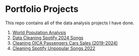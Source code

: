 # Portfolio Projects
This repo contains all of the data analysis projects I have done. 

1. [World Population Analysis](world%20population%20analysis)
2. [Data Cleaning Spotify 2024 Songs](data%20cleaning%20spotify%202024%20songs)
3. [Cleaning OICA Passengers Cars Sales (2019-2024)](Cleaning%20OICA%20Passengers%20Cars%20Sales%20(2019-2024))
4. [Cleaning Spotify Unpopular Songs 2022](Cleaning%20Spotify%20Unpopular%20Songs%202022)
